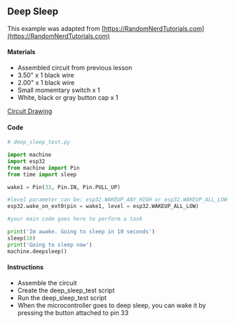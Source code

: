 ## Deep Sleep
This example was adapted from [https://RandomNerdTutorials.com](https://RandomNerdTutorials.com)

#### Materials
 - Assembled circuit from previous lesson
 - 3.50" x 1 black wire
 - 2.00" x 1 black wire
 - Small momemtary switch x 1
 - White, black or gray button cap x 1

[Circuit Drawing](lesson02-16.pdf)

#### Code
```Python
# deep_sleep_test.py

import machine
import esp32
from machine import Pin
from time import sleep

wake1 = Pin(33, Pin.IN, Pin.PULL_UP)

#level parameter can be: esp32.WAKEUP_ANY_HIGH or esp32.WAKEUP_ALL_LOW
esp32.wake_on_ext0(pin = wake1, level = esp32.WAKEUP_ALL_LOW)

#your main code goes here to perform a task

print('Im awake. Going to sleep in 10 seconds')
sleep(10)
print('Going to sleep now')
machine.deepsleep()
```

#### Instructions
 - Assemble the circuit
 - Create the deep_sleep_test script
 - Run the deep_sleep_test script
 - When the microcontroller goes to deep sleep, you can wake it by pressing the button attached to pin 33
